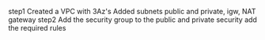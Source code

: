 step1
Created a VPC with 3Az's
Added subnets public and private, igw, NAT gateway
step2
Add the security group to the public and private security add the required rules
